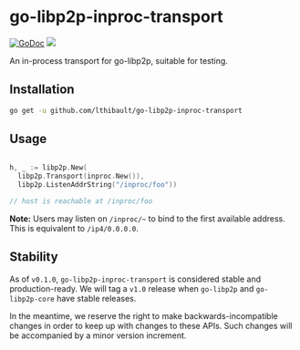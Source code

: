 # go-libp2p-inproc-transport

[![GoDoc](https://godoc.org/github.com/lthibault/go-libp2p-inproc-transport?status.svg)](https://godoc.org/github.com/lthibault/go-libp2p-inproc-transport)
[![](https://img.shields.io/badge/project-libp2p-yellow.svg?style=flat-square)](https://libp2p.io/)

An in-process transport for go-libp2p, suitable for testing.

## Installation

```bash
go get -u github.com/lthibault/go-libp2p-inproc-transport
```

## Usage

```go

h, _ := libp2p.New(
  libp2p.Transport(inproc.New()),
  libp2p.ListenAddrString("/inproc/foo"))

// host is reachable at /inproc/foo 
```

**Note:** Users may listen on `/inproc/~` to bind to the first available address.  This is equivalent to `/ip4/0.0.0.0`.

## Stability

As of `v0.1.0`, `go-libp2p-inproc-transport` is considered stable and production-ready.  We will tag a `v1.0` release when `go-libp2p` and `go-libp2p-core` have stable releases.

In the meantime, we reserve the right to make backwards-incompatible changes in order to keep up with changes to these APIs.  Such changes will be accompanied by a minor version increment.
